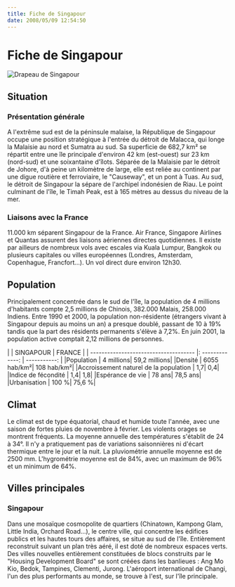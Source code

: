 ```yaml
---
title: Fiche de Singapour
date: 2008/05/09 12:54:50
---
```


# Fiche de Singapour

![Drapeau de Singapour ](blog/Fiche-de-singapour/1210328633arj0.jpg "Drapeau de Singapour ")
## Situation

### Présentation générale

A l'extrême sud est de la péninsule malaise, la République de Singapour occupe une position stratégique à l'entrée du détroit de Malacca, qui longe la Malaisie au nord et Sumatra au sud. Sa superficie de 682,7 km² se répartit entre une île principale d'environ 42 km (est-ouest) sur 23 km (nord-sud) et une soixantaine d'îlots. Séparée de la Malaisie par le détroit de Johore, d'à peine un kilomètre de large, elle est reliée au continent par une digue routière et ferroviaire, le "Causeway", et un pont à Tuas. Au sud, le détroit de Singapour la sépare de l'archipel indonésien de Riau. Le point culminant de l'île, le Timah Peak, est à 165 mètres au dessus du niveau de la mer.

### Liaisons avec la France

11.000 km séparent Singapour de la France. Air France, Singapore Airlines et Quantas assurent des liaisons aériennes directes quotidiennes. Il existe par ailleurs de nombreux vols avec escales via Kuala Lumpur, Bangkok ou plusieurs capitales ou villes européennes (Londres, Amsterdam, Copenhague, Francfort...). Un vol direct dure environ 12h30.

## Population

Principalement concentrée dans le sud de l'île, la population de 4 millions d'habitants compte 2,5 millions de Chinois, 382.000 Malais, 258.000 Indiens. Entre 1990 et 2000, la population non-résidente (étrangers vivant à Singapour depuis au moins un an) a presque doublé, passant de 10 à 19% tandis que la part des résidents permanents s'élève à 7,2%. En juin 2001, la population active comptait 2,12 millions de personnes.

|                                       |     SINGAPOUR   |    FRANCE    |
| ------------------------------------- |: -------------: | -----------: |
|Population                             |       4 millions| 59,2 millions|
|Densité                                |     6055 hab/km²|   108 hab/km²|
|Accroissement naturel de la population |              1,7|           0,4|
|Indice de fécondité                    |              1,4|           1,8|
|Espérance de vie                       |           78 ans|      78,5 ans|
|Urbanisation                           |            100 %|        75,6 %|

## Climat

Le climat est de type équatorial, chaud et humide toute l'année, avec une saison de fortes pluies de novembre à février. Les violents orages se montrent fréquents. La moyenne annuelle des températures s'établit de 24 à 34°. Il n'y a pratiquement pas de variations saisonnières ni d'écart thermique entre le jour et la nuit. La pluviométrie annuelle moyenne est de 2500 mm. L'hygrométrie moyenne est de 84%, avec un maximum de 96% et un minimum de 64%.

## Villes principales

### Singapour
Dans une mosaïque cosmopolite de quartiers (Chinatown, Kampong Glam, Little India, Orchard Road...), le centre ville, qui concentre les édifices publics et les hautes tours des affaires, se situe au sud de l'île. Entièrement reconstruit suivant un plan très aéré, il est doté de nombreux espaces verts. Des villes nouvelles entièrement constituées de blocs construits par le "Housing Development Board" se sont créées dans les banlieues : Ang Mo Kio, Bedok, Tampines, Clementi, Jurong. L'aéroport international de Changi, l'un des plus performants au monde, se trouve à l'est, sur l'île principale.
